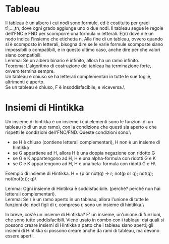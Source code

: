 # Tableau
Il tableau è un albero i cui nodi sono formule, ed è costituito per gradi t1,...,tn, dove ogni grado aggiunge uno o due nodi. Il tableau segue le regole dell'FNC e FND per scomporre una formula in letterali. E(n) dove n è un nodo indica l'insieme che etichetta n. Alla fine di un tableau, ovvero quando si è scomposto in letterali, bisogna dire se le varie formule scomposte siano impossibili o compatibili, e in questo ultimo caso, anche dire per che valori siano compatibili.\
Lemma: Se un albero binario è infinito, allora ha un ramo infinito.\
Teorema: L'algoritmo di costruzione dei tableau ha terminazione forte, ovvero termina sempre.\
Un tableau è chiuso se ha letterali complementari in tutte le sue foglie, altrimenti è aperto.\
Se un tableau è chiuso, F è insoddisfacibile, e viceversa.\

# Insiemi di Hintikka
Un insieme di hintikka è un insieme i cui elementi sono le funzioni di un tableau (o di un suo ramo), con la condizione che questi sia aperto e che rispetti le condizioni dell'FNC/FND. Queste condizioni sono:\
* se H è chiuso (contiene letterali complementari), H non è un insieme di hintikka
* se G appartiene ad H, allora H è una doppia negazione con ridotto G
* se G e K appartengono ad H, H è una alpha-formula con ridotti G e K
* se G e K appartengono ad H, H è una beta-formula con ridotti G e H\

Esempio di insieme di Hintikka. H = {p or not(q) -> r; not(p or q); not(q); not(not(q)); q}\

Lemma: Ogni insieme di Hintikka è soddisfacibile. (perchè? perchè non hai letterali complementari).\
Lemma: Se r è un ramo aperto in un tableau, allora l'unione di tutte le funzioni dei nodi figli di r, compreso r, sono un insieme di hintikka.\

In breve, cos'è un insieme di Hintikka? E' un insieme, un'unione di funzioni, che sono tutte soddisfacibili. Viene usato in combo con i tableau, dai quali si possono creare insiemi di Hintikka a patto che i tableau siano aperti; gli insiemi di Hintikka si possono creare anche da rami di tableau, ma devono essere aperti.


